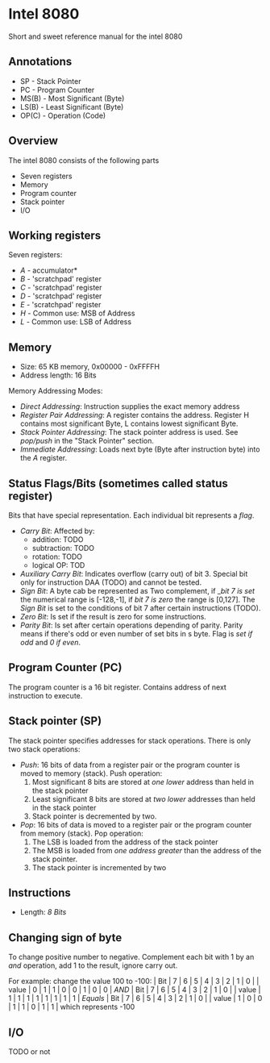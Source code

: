 # Intel 8080

Short and sweet reference manual for the intel 8080

## Annotations

* SP - Stack Pointer
* PC - Program Counter
* MS(B) - Most Significant (Byte)
* LS(B) - Least Significant (Byte)
* OP(C) - Operation (Code)

## Overview

The intel 8080 consists of the following parts

- Seven registers
- Memory
- Program counter
- Stack pointer 
- I/O

## Working registers

Seven registers:
* *A* - accumulator*
* *B* - 'scratchpad' register
* *C* - 'scratchpad' register
* *D* - 'scratchpad' register
* *E* - 'scratchpad' register
* *H* - Common use: MSB of Address
* *L* - Common use: LSB of Address
 

## Memory

* Size: 65 KB memory, 0x00000 - 0xFFFFH
* Address length: 16 Bits

Memory Addressing Modes:
- *Direct Addressing*: Instruction supplies the exact memory address
- *Register Pair Addressing*: A register contains the address. Register H
  contains most significant Byte, L contains lowest significant Byte.
- *Stack Pointer Addressing*: The stack pointer address is used. See *pop/push* in
  the "Stack Pointer" section.
- *Immediate Addressing*: Loads next byte (Byte after instruction byte) into the
  *A* register.


## Status Flags/Bits (sometimes called status register)

Bits that have special representation. Each individual bit represents a _flag_. 

* *Carry Bit*: Affected by:
  - addition:  TODO
  - subtraction: TODO
  - rotation: TODO
  - logical OP:  TOD
* *Auxiliary Carry Bit*: Indicates overflow (carry out) of bit 3. Special bit only for
 instruction DAA (TODO) and cannot be tested. 
* *Sign Bit*: A byte cab be represented as Two complement, if __bit 7 is set_ the numerical
   range is [-128,-1], if _bit 7 is zero_ the range is [0,127]. The *Sign Bit*
   is set to the conditions of bit 7 after certain instructions (TODO).
* *Zero Bit*: Is set if the result is zero for some instructions.
* *Parity Bit*: Is set after certain operations depending of parity. Parity
means if there's odd or even number of set bits in s byte. Flag is *set if odd*
and *0 if even*.

## Program Counter (PC)

The program counter is a 16 bit register. Contains address of next instruction
to execute.

## Stack pointer (SP)

The stack pointer specifies addresses for stack operations. There is only two
stack operations:
- *Push*: 16 bits of data from a register pair or the program counter is moved
  to memory (stack). Push operation:
  1. Most significant  8 bits are stored at _one lower_ address than held in the stack
    pointer
  2. Least significant 8 bits are stored at _two lower_ addresses than held in
    the stack pointer
  3. Stack pointer is decremented by two.
- *Pop*: 16 bits of data is moved to a register pair or the program counter from memory (stack). Pop operation:
  1. The LSB is loaded from the address of the stack pointer
  2. The MSB is loaded from _one address greater_ than the address of the stack pointer. 
  3. The stack pointer is incremented by two
  
## Instructions

* Length: _8 Bits_ 

## Changing sign of byte
To change positive number to negative. Complement each bit with 1 by an _and_
operation, add 1 to the result, ignore carry out. 

For example: change the value 100 to -100:
| Bit   | 7 | 6 | 5 | 4 | 3 | 2 | 1 | 0 |
| value | 0 | 1 | 1 | 0 | 0 | 1 | 0 | 0 |
*AND*
| Bit   | 7 | 6 | 5 | 4 | 3 | 2 | 1 | 0 |
| value | 1 | 1 | 1 | 1 | 1 | 1 | 1 | 1 |
*Equals*
| Bit   | 7 | 6 | 5 | 4 | 3 | 2 | 1 | 0 |
| value | 1 | 0 | 0 | 1 | 1 | 0 | 1 | 1 |
which represents -100

## I/O

TODO or not





